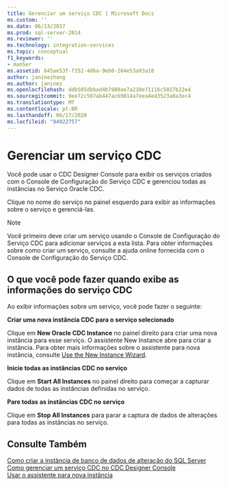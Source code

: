 ```yaml
---
title: Gerenciar um serviço CDC | Microsoft Docs
ms.custom: ''
ms.date: 06/13/2017
ms.prod: sql-server-2014
ms.reviewer: ''
ms.technology: integration-services
ms.topic: conceptual
f1_keywords:
- manSer
ms.assetid: 645ae53f-f352-4d6a-9eb0-264e53a93a18
author: janinezhang
ms.author: janinez
ms.openlocfilehash: ddb505dbbad4b7980ae7a210e71116c5027b22e4
ms.sourcegitcommit: 9ee72c507ab447ac69014a7eea4e43523a0a3ec4
ms.translationtype: MT
ms.contentlocale: pt-BR
ms.lasthandoff: 06/17/2020
ms.locfileid: "84922757"
---
```

# <a name="manage-a-cdc-service"></a>Gerenciar um serviço CDC
  Você pode usar o CDC Designer Console para exibir os serviços criados com o Console de Configuração do Serviço CDC e gerenciou todas as instâncias no Serviço Oracle CDC.  
  
 Clique no nome do serviço no painel esquerdo para exibir as informações sobre o serviço e gerenciá-las.  
  
> [!NOTE]  
>  Você primeiro deve criar um serviço usando o Console de Configuração do Serviço CDC para adicionar serviços a esta lista. Para obter informações sobre como criar um serviço, consulte a ajuda online fornecida com o Console de Configuração do Serviço CDC.  
  
## <a name="what-you-can-do-when-you-display-the-cdc-service-information"></a>O que você pode fazer quando exibe as informações do serviço CDC  
 Ao exibir informações sobre um serviço, você pode fazer o seguinte:  
  
 **Criar uma nova instância CDC para o serviço selecionado**  
  
 Clique em **New Oracle CDC Instance** no painel direito para criar uma nova instância para esse serviço. O assistente New Instance abre para criar a instância. Para obter mais informações sobre o assistente para nova instância, consulte [Use the New Instance Wizard](use-the-new-instance-wizard.md).  
  
 **Inicie todas as instâncias CDC no serviço**  
  
 Clique em **Start All Instances** no painel direito para começar a capturar dados de todas as instâncias definidas no serviço.  
  
 **Pare todas as instâncias CDC no serviço**  
  
 Clique em **Stop All Instances** para parar a captura de dados de alterações para todas as instâncias no serviço.  
  
## <a name="see-also"></a>Consulte Também  
 [Como criar a instância de banco de dados de alteração do SQL Server](how-to-create-the-sql-server-change-database-instance.md)   
 [Como gerenciar um serviço CDC no CDC Designer Console](how-to-manage-a-cdc-service-from-the-cdc-designer-console.md)   
 [Usar o assistente para nova instância](use-the-new-instance-wizard.md)  
  
  
